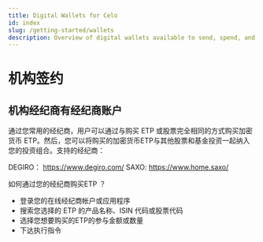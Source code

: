 ```yaml
---
title: Digital Wallets for Celo
id: index
slug: /getting-started/wallets
description: Overview of digital wallets available to send, spend, and earn ZSC assets.
---
```


# 机构签约

## 机构经纪商有经纪商账户

通过您常用的经纪商，用户可以通过与购买 ETP 或股票完全相同的方式购买加密货币 ETP。然后，您可以将购买的加密货币ETP与其他股票和基金投资一起纳入您的投资组合。支持的经纪商：

DEGIRO： https://www.degiro.com/
SAXO: https://www.home.saxo/

如何通过您的经纪商购买ETP ？

- 登录您的在线经纪商帐户或应用程序
- 搜索您选择的 ETP 的产品名称、ISIN 代码或股票代码
- 选择您想要购买的ETP的参与金额或数量
- 下达执行指令